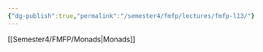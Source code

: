 ```yaml
---
{"dg-publish":true,"permalink":"/semester4/fmfp/lectures/fmfp-l13/"}
---
```


[[Semester4/FMFP/Monads\|Monads]]